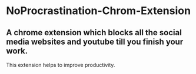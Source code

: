 # NoProcrastination-Chrom-Extension

## A chrome extension which blocks all the social media websites and youtube till you finish your work.

This extension helps to improve productivity.
